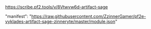 https://scribe.pf2.tools/v/8Vtwvw6d-artifact-sage

"manifest": "https://raw.githubusercontent.com/ZzinnerGamer/pf2e-vyklades-artifact-sage-zinneryte/master/module.json"
